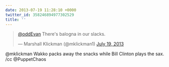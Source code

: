 ```yaml
---
date: 2013-07-19 11:28:10 +0000
twitter_id: 358246894977302529
title: ''
---
```


<blockquote class="twitter-tweet"><p lang="en" dir="ltr"><a href="https://twitter.com/oddEvan?ref_src=twsrc%5Etfw">@oddEvan</a> There&#39;s balogna in our slacks.</p>&mdash; Marshall Klickman (@mklickman1) <a href="https://twitter.com/mklickman1/status/358243139158425601?ref_src=twsrc%5Etfw">July 19, 2013</a></blockquote>
<script async src="https://platform.twitter.com/widgets.js" charset="utf-8"></script>

@mklickman Wakko packs away the snacks while Bill Clinton plays the sax. /cc @PuppetChaos
